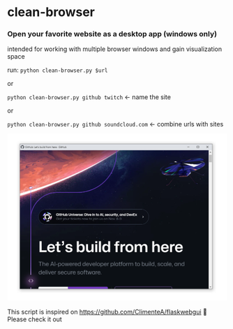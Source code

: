 # clean-browser
### Open your favorite website as a desktop app (windows only)
intended for working with multiple browser windows and gain visualization space

run:
`python clean-browser.py $url` <br>

or

`python clean-browser.py github twitch` <- name the site <br>

or

`python clean-browser.py github soundcloud.com` <- combine urls with sites<br>

![alt text](https://github.com/MauBorre/clean-browser/blob/main/example.png?raw=true)

This script is inspired on https://github.com/ClimenteA/flaskwebgui 🚀
Please check it out

